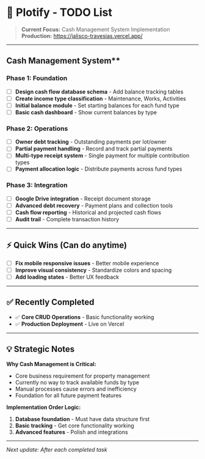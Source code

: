 # 📝 Plotify - TODO List

> **Current Focus:** Cash Management System Implementation  
> **Production:** https://jalisco-travesias.vercel.app/

---

## Cash Management System\*\*

### Phase 1: Foundation

- [ ] **Design cash flow database schema** - Add balance tracking tables
- [ ] **Create income type classification** - Maintenance, Works, Activities
- [ ] **Initial balance module** - Set starting balances for each fund type
- [ ] **Basic cash dashboard** - Show current balances by type

### Phase 2: Operations

- [ ] **Owner debt tracking** - Outstanding payments per lot/owner
- [ ] **Partial payment handling** - Record and track partial payments
- [ ] **Multi-type receipt system** - Single payment for multiple contribution types
- [ ] **Payment allocation logic** - Distribute payments across fund types

### Phase 3: Integration

- [ ] **Google Drive integration** - Receipt document storage
- [ ] **Advanced debt recovery** - Payment plans and collection tools
- [ ] **Cash flow reporting** - Historical and projected cash flows
- [ ] **Audit trail** - Complete transaction history

---

## ⚡ **Quick Wins (Can do anytime)**

- [ ] **Fix mobile responsive issues** - Better mobile experience
- [ ] **Improve visual consistency** - Standardize colors and spacing
- [ ] **Add loading states** - Better UX feedback

---

## ✅ **Recently Completed**

- ✅ **Core CRUD Operations** - Basic functionality working
- ✅ **Production Deployment** - Live on Vercel

---

## 💡 **Strategic Notes**

**Why Cash Management is Critical:**

- Core business requirement for property management
- Currently no way to track available funds by type
- Manual processes cause errors and inefficiency
- Foundation for all future payment features

**Implementation Order Logic:**

1. **Database foundation** - Must have data structure first
2. **Basic tracking** - Get core functionality working
3. **Advanced features** - Polish and integrations

---

_Next update: After each completed task_
